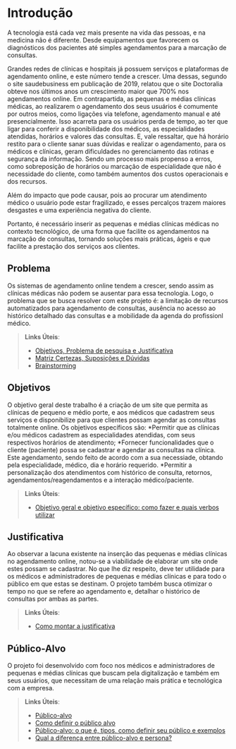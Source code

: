 # Introdução
A tecnologia está cada vez mais presente na vida das pessoas, e na medicina não é diferente. Desde equipamentos que favorecem os diagnósticos dos pacientes até  simples agendamentos para a marcação de consultas. 

Grandes redes de clínicas e hospitais já possuem serviços e plataformas de agendamento online, e este número tende a crescer. Uma dessas, segundo o site saudebusiness em publicação de 2019, relatou que o site Doctoralia obteve nos últimos anos um crescimento maior que 700% nos agendamentos online. Em contrapartida, as pequenas e médias clínicas médicas, ao realizarem o agendamento dos seus usuários é comumente por outros meios, como ligações via telefone, agendamento manual e até presencialmente. Isso acarreta para os usuários perda de tempo, ao ter que ligar para conferir a disponibilidade dos médicos, as especialidades atendidas, horários e valores das consultas. E, vale ressaltar, que há horário restito para o cliente sanar suas dúvidas e realizar o agendamento, para os médicos e clínicas, geram dificuldades no gerenciamento das rotinas e segurança da informação. Sendo um processo mais propenso a erros, como sobreposição de horários ou marcação de especialidade que não é necessidade do cliente, como também aumentos dos custos operacionais e dos recursos.

Além do impacto que pode causar, pois ao procurar um atendimento médico o usuário pode estar fragilizado, e esses percalços trazem maiores desgastes e uma experiência negativa do cliente.

Portanto, é necessário inserir as pequenas e médias clínicas médicas no contexto tecnológico, de uma forma que facilite os agendamentos na marcação de consultas, tornando soluções mais práticas, ágeis e que facilite a prestação dos serviços aos clientes. 

## Problema
Os sistemas de agendamento online tendem a crescer, sendo assim as clínicas médicas não podem se ausentar para essa tecnologia. Logo, o problema que se busca resolver com este projeto é: a limitação de recursos automatizados para agendamento de consultas, ausência no acesso ao histórico detalhado das consultas e a mobilidade da agenda do profissionl médico. 

> **Links Úteis**:
> - [Objetivos, Problema de pesquisa e Justificativa](https://medium.com/@versioparole/objetivos-problema-de-pesquisa-e-justificativa-c98c8233b9c3)
> - [Matriz Certezas, Suposições e Dúvidas](https://medium.com/educa%C3%A7%C3%A3o-fora-da-caixa/matriz-certezas-suposi%C3%A7%C3%B5es-e-d%C3%BAvidas-fa2263633655)
> - [Brainstorming](https://www.euax.com.br/2018/09/brainstorming/)

## Objetivos

O objetivo geral deste trabalho é a criação de um site que permita as clínicas de pequeno e médio porte, e aos médicos que cadastrem seus serviços e disponibilize para que clientes possam agendar as consultas totalmente online. 
Os objetivos específicos são:
 *Permitir que as clínicas e/ou médicos cadastrem as especialidades atendidas, com seus respectivos horários de atendimento;
 *Fornecer funcionalidades que o cliente (paciente) possa se cadastrar e agendar as consultas na clínica. Este agendamento, sendo feito de acordo com a sua necessiade, obtando pela especialidade, médico, dia e horário requerido. 
 *Permitir a personalização dos atendimentos com histórico de consulta, retornos, agendamentos/reagendamentos e a interação médico/paciente. 
 

 
> **Links Úteis**:
> - [Objetivo geral e objetivo específico: como fazer e quais verbos utilizar](https://blog.mettzer.com/diferenca-entre-objetivo-geral-e-objetivo-especifico/)

## Justificativa

Ao observar a lacuna existente na inserção das pequenas e médias clínicas no agendamento online, notou-se a viabilidade de elaborar um site onde estes possam se cadastrar. No que lhe diz respeito, deve ter utilidade para os médicos e administradores de pequenas e médias clínicas e para todo o público em que estas se destinam. O projeto também busca otimizar o tempo no que se refere ao agendamento e, detalhar o histórico de consultas por ambas as partes.




> **Links Úteis**:
> - [Como montar a justificativa](https://guiadamonografia.com.br/como-montar-justificativa-do-tcc/)

## Público-Alvo
O projeto foi desenvolvido com foco nos médicos e administradores de pequenas e médias clínicas que buscam pela digitalização e também em seus usuários, que necessitam de uma relação mais prática e tecnológica com a empresa. 

> **Links Úteis**:
> - [Público-alvo](https://blog.hotmart.com/pt-br/publico-alvo/)
> - [Como definir o público alvo](https://exame.com/pme/5-dicas-essenciais-para-definir-o-publico-alvo-do-seu-negocio/)
> - [Público-alvo: o que é, tipos, como definir seu público e exemplos](https://klickpages.com.br/blog/publico-alvo-o-que-e/)
> - [Qual a diferença entre público-alvo e persona?](https://rockcontent.com/blog/diferenca-publico-alvo-e-persona/)
